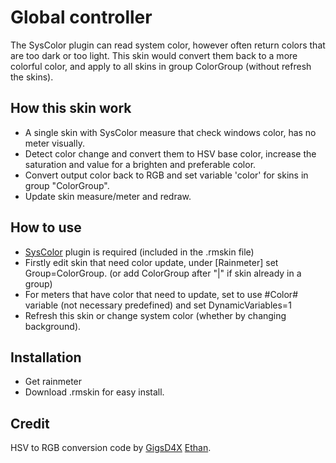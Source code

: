 # Global controller
The SysColor plugin can read system color, however often return colors that are too dark or too light.
This skin would convert them back to a more colorful color, and apply to all skins in group ColorGroup (without refresh the skins).

## How this skin work
* A single skin with SysColor measure that check windows color, has no meter visually.
* Detect color change and convert them to HSV base color, increase the saturation and value for a brighten and preferable color.
* Convert output color back to RGB and set variable 'color' for skins in group "ColorGroup".
* Update skin measure/meter and redraw.

## How to use
* [SysColor](https://forum.rainmeter.net/viewtopic.php?t=14202) plugin is required (included in the .rmskin file)
* Firstly edit skin that need color update, under [Rainmeter] set Group=ColorGroup. (or add ColorGroup after "|" if skin already in a group)
* For meters that have color that need to update, set to use #Color# variable (not necessary predefined) and set DynamicVariables=1
* Refresh this skin or change system color (whether by changing background).

## Installation
* Get rainmeter
* Download .rmskin for easy install.

## Credit
HSV to RGB conversion code by [GigsD4X](https://gist.github.com/GigsD4X)
[Ethan](https://github.com/callmeEthan).  
